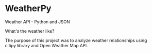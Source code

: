 # WeatherPy
Weather API - Python and JSON

What's the weather like?

The purpose of this project was to analyze weather relationships using citipy library and Open Weather Map API. 

